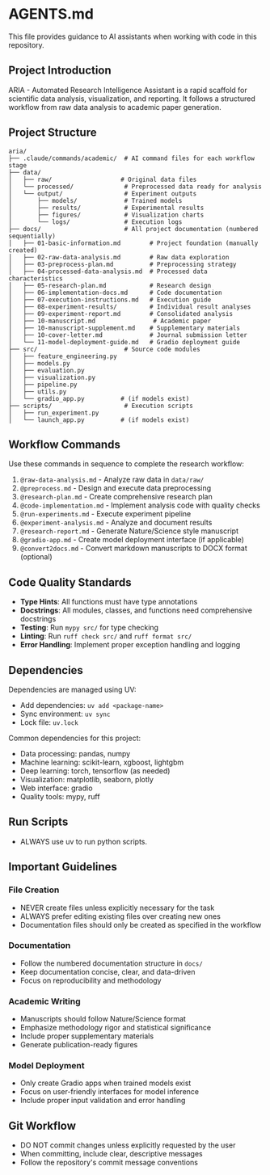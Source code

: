 # AGENTS.md

This file provides guidance to AI assistants when working with code in this repository.

## Project Introduction

ARIA - Automated Research Intelligence Assistant is a rapid scaffold for scientific data analysis, visualization, and reporting. It follows a structured workflow from raw data analysis to academic paper generation.

## Project Structure

```
aria/
├── .claude/commands/academic/  # AI command files for each workflow stage
├── data/
│   ├── raw/                   # Original data files
│   └── processed/              # Preprocessed data ready for analysis
│   └── output/                 # Experiment outputs
│       ├── models/             # Trained models
│       ├── results/            # Experimental results
│       ├── figures/            # Visualization charts
│       └── logs/               # Execution logs
├── docs/                       # All project documentation (numbered sequentially)
│   ├── 01-basic-information.md        # Project foundation (manually created)
│   ├── 02-raw-data-analysis.md        # Raw data exploration
│   ├── 03-preprocess-plan.md          # Preprocessing strategy
│   ├── 04-processed-data-analysis.md  # Processed data characteristics
│   ├── 05-research-plan.md            # Research design
│   ├── 06-implementation-docs.md      # Code documentation
│   ├── 07-execution-instructions.md   # Execution guide
│   ├── 08-experiment-results/         # Individual result analyses
│   ├── 09-experiment-report.md        # Consolidated analysis
│   ├── 10-manuscript.md                # Academic paper
│   ├── 10-manuscript-supplement.md    # Supplementary materials
│   ├── 10-cover-letter.md             # Journal submission letter
│   └── 11-model-deployment-guide.md   # Gradio deployment guide
├── src/                        # Source code modules
│   ├── feature_engineering.py
│   ├── models.py
│   ├── evaluation.py
│   ├── visualization.py
│   ├── pipeline.py
│   ├── utils.py
│   └── gradio_app.py          # (if models exist)
├── scripts/                    # Execution scripts
│   ├── run_experiment.py
│   └── launch_app.py          # (if models exist)
```

## Workflow Commands

Use these commands in sequence to complete the research workflow:

1. `@raw-data-analysis.md` - Analyze raw data in `data/raw/`
2. `@preprocess.md` - Design and execute data preprocessing
3. `@research-plan.md` - Create comprehensive research plan
4. `@code-implementation.md` - Implement analysis code with quality checks
5. `@run-experiments.md` - Execute experiment pipeline
6. `@experiment-analysis.md` - Analyze and document results
7. `@research-report.md` - Generate Nature/Science style manuscript
8. `@gradio-app.md` - Create model deployment interface (if applicable)
9. `@convert2docs.md` - Convert markdown manuscripts to DOCX format (optional)

## Code Quality Standards

- **Type Hints**: All functions must have type annotations
- **Docstrings**: All modules, classes, and functions need comprehensive docstrings
- **Testing**: Run `mypy src/` for type checking
- **Linting**: Run `ruff check src/` and `ruff format src/`
- **Error Handling**: Implement proper exception handling and logging

## Dependencies

Dependencies are managed using UV:
- Add dependencies: `uv add <package-name>`
- Sync environment: `uv sync`
- Lock file: `uv.lock`

Common dependencies for this project:
- Data processing: pandas, numpy
- Machine learning: scikit-learn, xgboost, lightgbm
- Deep learning: torch, tensorflow (as needed)
- Visualization: matplotlib, seaborn, plotly
- Web interface: gradio
- Quality tools: mypy, ruff

## Run Scripts

- ALWAYS use uv to run python scripts.

## Important Guidelines

### File Creation
- NEVER create files unless explicitly necessary for the task
- ALWAYS prefer editing existing files over creating new ones
- Documentation files should only be created as specified in the workflow

### Documentation
- Follow the numbered documentation structure in `docs/`
- Keep documentation concise, clear, and data-driven
- Focus on reproducibility and methodology

### Academic Writing
- Manuscripts should follow Nature/Science format
- Emphasize methodology rigor and statistical significance
- Include proper supplementary materials
- Generate publication-ready figures

### Model Deployment
- Only create Gradio apps when trained models exist
- Focus on user-friendly interfaces for model inference
- Include proper input validation and error handling

## Git Workflow

- DO NOT commit changes unless explicitly requested by the user
- When committing, include clear, descriptive messages
- Follow the repository's commit message conventions
